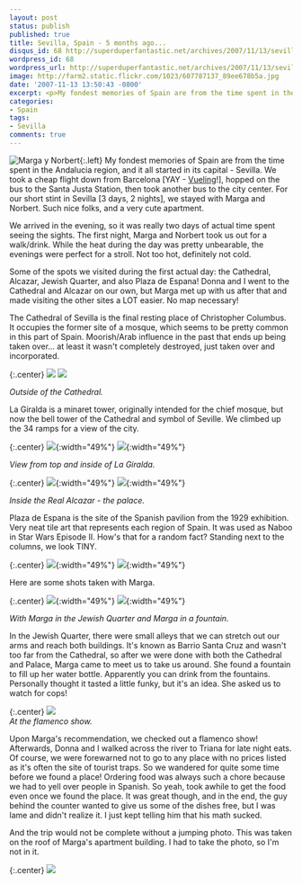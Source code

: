 ```yaml
---
layout: post
status: publish
published: true
title: Sevilla, Spain - 5 months ago...
disqus_id: 68 http://superduperfantastic.net/archives/2007/11/13/sevilla-spain-5-months-ago/
wordpress_id: 68
wordpress_url: http://superduperfantastic.net/archives/2007/11/13/sevilla-spain-5-months-ago/
image: http://farm2.static.flickr.com/1023/607787137_89ee678b5a.jpg
date: '2007-11-13 13:50:43 -0800'
excerpt: <p>My fondest memories of Spain are from the time spent in the Andalucia region, and it all started in its capital - Sevilla. </p>
categories:
- Spain
tags:
- Sevilla
comments: true
---
```

![Marga y Norbert](http://farm2.static.flickr.com/1130/608080082_2a8c9d8585_n.jpg){:.left} My fondest memories of Spain are from the time spent in the Andalucia region, and it all started in its capital - Sevilla. We took a cheap flight down from Barcelona [YAY - [Vueling](http://www.vueling.com/EN/)!], hopped on the bus to the Santa Justa Station, then took another bus to the city center. For our short stint in Sevilla [3 days, 2 nights], we stayed with Marga and Norbert. Such nice folks, and a very cute apartment.

We arrived in the evening, so it was really two days of actual time spent seeing the sights. The first night, Marga and Norbert took us out for a walk/drink. While the heat during the day was pretty unbearable, the evenings were perfect for a stroll. Not too hot, definitely not cold.

Some of the spots we visited during the first actual day: the Cathedral, Alcazar, Jewish Quarter, and also Plaza de Espana! Donna and I went to the Cathedral and Alcazar on our own, but Marga met up with us after that and made visiting the other sites a LOT easier. No map necessary!

The Cathedral of Sevilla is the final resting place of Christopher Columbus. It occupies the former site of a mosque, which seems to be pretty common in this part of Spain. Moorish/Arab influence in the past that ends up being taken over... at least it wasn't completely destroyed, just taken over and incorporated.

{:.center}
![](http://farm2.static.flickr.com/1329/607946814_d2650ed7c8.jpg) ![](http://farm2.static.flickr.com/1075/607767217_f72576b170.jpg)

_Outside of the Cathedral._

La Giralda is a minaret tower, originally intended for the chief mosque, but now the bell tower of the Cathedral and symbol of Seville. We climbed up the 34 ramps for a view of the city.

{:.center}
![](http://farm2.static.flickr.com/1099/607781433_796697fc62.jpg){:width="49%"} ![](http://farm2.static.flickr.com/1023/607787137_89ee678b5a.jpg){:width="49%"}

_View from top and inside of La Giralda._

{:.center}
![](http://farm2.static.flickr.com/1313/608000198_a1113a528e.jpg){:width="49%"} ![](http://farm2.static.flickr.com/1161/607807791_4c4ad39062.jpg){:width="49%"}

_Inside the Real Alcazar - the palace._

Plaza de Espana is the site of the Spanish pavilion from the 1929 exhibition. Very neat tile art that represents each region of Spain. It was used as Naboo in Star Wars Episode II. How's that for a random fact? Standing next to the columns, we look TINY.

{:.center}
![](http://farm2.static.flickr.com/1159/607819333_03b190cb27.jpg){:width="49%"} ![](http://farm2.static.flickr.com/1317/607825665_e69f11e281.jpg){:width="49%"}

Here are some shots taken with Marga.

{:.center}
![](http://farm2.static.flickr.com/1323/607811623_c097102d11.jpg){:width="49%"} ![](http://farm2.static.flickr.com/1077/607832653_091ba1db01.jpg){:width="49%"}

_With Marga in the Jewish Quarter and Marga in a fountain._

In the Jewish Quarter, there were small alleys that we can stretch out our arms and reach both buildings. It's known as Barrio Santa Cruz and wasn't too far from the Cathedral, so after we were done with both the Cathedral and Palace, Marga came to meet us to take us around. She found a fountain to fill up her water bottle. Apparently you can drink from the fountains. Personally thought it tasted a little funky, but it's an idea. She asked us to watch for cops!

{:.center}
![](http://farm2.static.flickr.com/1420/607853977_a8aae3064f_b.jpg)  
_At the flamenco show._

Upon Marga's recommendation, we checked out a flamenco show! Afterwards, Donna and I walked across the river to Triana for late night eats. Of course, we were forewarned not to go to any place with no prices listed as it's often the site of tourist traps. So we wandered for quite some time before we found a place! Ordering food was always such a chore because we had to yell over people in Spanish. So yeah, took awhile to get the food even once we found the place. It was great though, and in the end, the guy behind the counter wanted to give us some of the dishes free, but I was lame and didn't realize it. I just kept telling him that his math sucked.

And the trip would not be complete without a jumping photo. This was taken on the roof of Marga's apartment building. I had to take the photo, so I'm not in it.

{:.center}
![](http://farm2.static.flickr.com/1422/607842917_57ae5d2ad4_b.jpg)